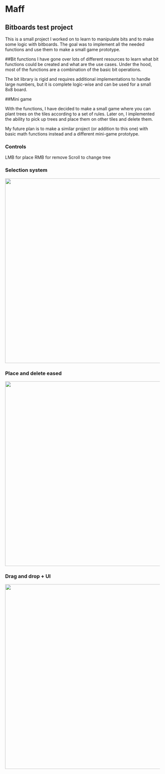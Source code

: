 # Maff

## Bitboards test project
This is a small project I worked on to learn to manipulate bits and to make some logic with bitboards. The goal was to implement all the needed functions and use them to make a small game prototype.

##Bit functions
I have gone over lots of different resources to learn what bit functions could be created and what are the use cases.  Under the hood, most of the functions are a combination of the basic bit operations.

The bit library is rigid and requires additional implementations to handle large numbers, but it is complete logic-wise and can be used for a small 8x8 board.

##Mini game

With the functions, I have decided to make a small game where you can plant trees on the tiles according to a set of rules. Later on, I implemented the ability to pick up trees and place them on other tiles and delete them.

My future plan is to make a similar project (or addition to this one) with basic math functions instead and a different mini-game prototype.

### Controls
LMB for place
RMB for remove
Scroll to change tree

### Selection system

<img src = "https://user-images.githubusercontent.com/31730144/163140461-d82366c4-ae0b-4b9a-bf76-5eb5ab2752af.gif" width = "600" >

### Place and delete eased 

<img src = "https://user-images.githubusercontent.com/31730144/163140482-cee11ac7-8232-4635-a3e7-f49a1ebea767.gif" width = "600" >

### Drag and drop + UI

<img src = "https://user-images.githubusercontent.com/31730144/164715532-9e2dd582-43c8-4789-b889-c6700032fe70.gif" width = "600" >

